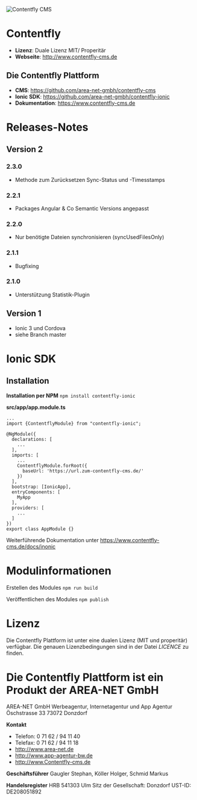 ![Contentfly CMS](https://www.contentfly-cms.de/file/get/7d937604-23e2-11e8-b76e-00ac10d52400)

# Contentfly
- **Lizenz**: Duale Lizenz MIT/ Properitär
- **Webseite**: http://www.contentfly-cms.de

## Die Contentfly Plattform

- **CMS**: https://github.com/area-net-gmbh/contentfly-cms
- **Ionic SDK**: https://github.com/area-net-gmbh/contentfly-ionic
- **Dokumentation**: https://www.contentfly-cms.de

# Releases-Notes

## Version 2

### 2.3.0

- Methode zum Zurücksetzen Sync-Status und -Timesstamps

### 2.2.1

- Packages Angular & Co Semantic Versions angepasst

### 2.2.0

- Nur benötigte Dateien synchronisieren (syncUsedFilesOnly)

### 2.1.1

- Bugfixing

### 2.1.0

- Unterstützung Statistik-Plugin

## Version 1

- Ionic 3 und Cordova
- siehe Branch master

# Ionic SDK

## Installation

**Installation per NPM**
`npm install contentfly-ionic`

**src/app/app.module.ts**
```
...
import {ContentflyModule} from "contentfly-ionic";

@NgModule({
  declarations: [
    ...
  ],
  imports: [
    ...
    ContentflyModule.forRoot({
      baseUrl: 'https://url.zum-contentfly-cms.de/'
    })
  ],
  bootstrap: [IonicApp],
  entryComponents: [
    MyApp
  ],
  providers: [
    ...
  ]
})
export class AppModule {}

```

Weiterführende Dokumentation unter https://www.contentfly-cms.de/docs/inonic

# Modulinformationen

Erstellen des Modules
`npm run build`

Veröffentlichen des Modules
`npm publish`

# Lizenz

Die Contentfly Plattform ist unter eine dualen Lizenz (MIT und properitär) verfügbar. Die genauen Lizenzbedingungen sind in der Datei _LICENCE_ zu finden.

# Die Contentfly Plattform ist ein Produkt der AREA-NET GmbH

AREA-NET GmbH
Werbeagentur, Internetagentur und App Agentur
Öschstrasse 33
73072 Donzdorf

**Kontakt**

- Telefon: 0 71 62 / 94 11 40
- Telefax: 0 71 62 / 94 11 18
- http://www.area-net.de
- http://www.app-agentur-bw.de
- http://www.Contentfly-cms.de


**Geschäftsführer**
Gaugler Stephan, Köller Holger, Schmid Markus

**Handelsregister**
HRB 541303 Ulm
Sitz der Gesellschaft: Donzdorf
UST-ID: DE208051892




